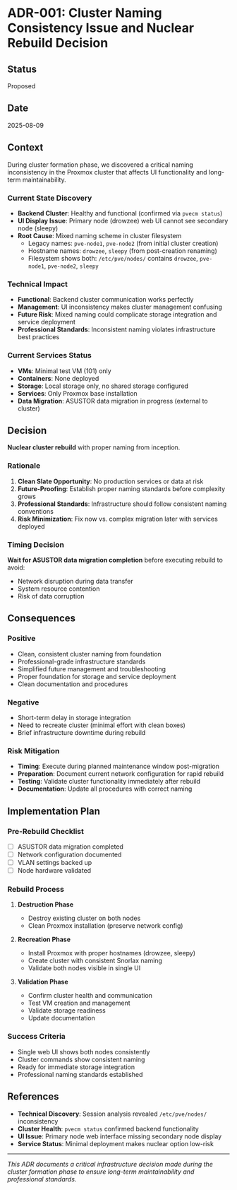 # ADR-001: Cluster Naming Consistency Issue and Nuclear Rebuild Decision

## Status
Proposed

## Date
2025-08-09

## Context
During cluster formation phase, we discovered a critical naming inconsistency in the Proxmox cluster that affects UI functionality and long-term maintainability.

### Current State Discovery
- **Backend Cluster**: Healthy and functional (confirmed via `pvecm status`)
- **UI Display Issue**: Primary node (drowzee) web UI cannot see secondary node (sleepy)
- **Root Cause**: Mixed naming scheme in cluster filesystem
  - Legacy names: `pve-node1`, `pve-node2` (from initial cluster creation)
  - Hostname names: `drowzee`, `sleepy` (from post-creation renaming)
  - Filesystem shows both: `/etc/pve/nodes/` contains `drowzee`, `pve-node1`, `pve-node2`, `sleepy`

### Technical Impact
- **Functional**: Backend cluster communication works perfectly
- **Management**: UI inconsistency makes cluster management confusing
- **Future Risk**: Mixed naming could complicate storage integration and service deployment
- **Professional Standards**: Inconsistent naming violates infrastructure best practices

### Current Services Status
- **VMs**: Minimal test VM (101) only
- **Containers**: None deployed
- **Storage**: Local storage only, no shared storage configured
- **Services**: Only Proxmox base installation
- **Data Migration**: ASUSTOR data migration in progress (external to cluster)

## Decision
**Nuclear cluster rebuild** with proper naming from inception.

### Rationale
1. **Clean Slate Opportunity**: No production services or data at risk
2. **Future-Proofing**: Establish proper naming standards before complexity grows
3. **Professional Standards**: Infrastructure should follow consistent naming conventions
4. **Risk Minimization**: Fix now vs. complex migration later with services deployed

### Timing Decision
**Wait for ASUSTOR data migration completion** before executing rebuild to avoid:
- Network disruption during data transfer
- System resource contention
- Risk of data corruption

## Consequences

### Positive
- Clean, consistent cluster naming from foundation
- Professional-grade infrastructure standards
- Simplified future management and troubleshooting
- Proper foundation for storage and service deployment
- Clean documentation and procedures

### Negative
- Short-term delay in storage integration
- Need to recreate cluster (minimal effort with clean boxes)
- Brief infrastructure downtime during rebuild

### Risk Mitigation
- **Timing**: Execute during planned maintenance window post-migration
- **Preparation**: Document current network configuration for rapid rebuild
- **Testing**: Validate cluster functionality immediately after rebuild
- **Documentation**: Update all procedures with correct naming

## Implementation Plan

### Pre-Rebuild Checklist
- [ ] ASUSTOR data migration completed
- [ ] Network configuration documented
- [ ] VLAN settings backed up
- [ ] Node hardware validated

### Rebuild Process
1. **Destruction Phase**
   - Destroy existing cluster on both nodes
   - Clean Proxmox installation (preserve network config)
   
2. **Recreation Phase**
   - Install Proxmox with proper hostnames (drowzee, sleepy)
   - Create cluster with consistent Snorlax naming
   - Validate both nodes visible in single UI
   
3. **Validation Phase**
   - Confirm cluster health and communication
   - Test VM creation and management
   - Validate storage readiness
   - Update documentation

### Success Criteria
- Single web UI shows both nodes consistently
- Cluster commands show consistent naming
- Ready for immediate storage integration
- Professional naming standards established

## References
- **Technical Discovery**: Session analysis revealed `/etc/pve/nodes/` inconsistency
- **Cluster Health**: `pvecm status` confirmed backend functionality
- **UI Issue**: Primary node web interface missing secondary node display
- **Service Status**: Minimal deployment makes nuclear option low-risk

---

*This ADR documents a critical infrastructure decision made during the cluster formation phase to ensure long-term maintainability and professional standards.*